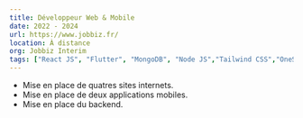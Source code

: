 ```yaml
---
title: Développeur Web & Mobile
date: 2022 - 2024
url: https://www.jobbiz.fr/
location: À distance
org: Jobbiz Interim
tags: ["React JS", "Flutter", "MongoDB", "Node JS","Tailwind CSS","OneSignal","Intercom"]
---
```


- Mise en place de quatres sites internets.
- Mise en place de deux applications mobiles.
- Mise en place du backend.

